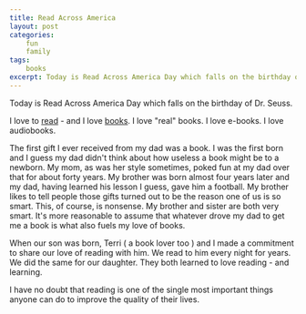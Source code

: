 ```yaml
---
title: Read Across America
layout: post
categories:
    fun
    family
tags:
    books
excerpt: Today is Read Across America Day which falls on the birthday of Dr. Seuss.
---
```

Today is Read Across America Day which falls on the birthday of Dr. Seuss.

I love to [read][books] - and I love [books][tag]. I love "real" books. I love e-books. I love audiobooks.

The first gift I ever received from my dad was a book. I was the first born and I guess my dad didn't think about how useless a book might be to a newborn. My mom, as was her style sometimes, poked fun at my dad over that for about forty years. My brother was born almost four years later and my dad, having learned his lesson I guess, gave him a football. My brother likes to tell people those gifts turned out to be the reason one of us is so smart. This, of course, is nonsense. My brother and sister are both very smart. It's more reasonable to assume that whatever drove my dad to get me a book is what also fuels my love of books. 

When our son was born, Terri ( a book lover too ) and I made a commitment to share our love of reading with him. We read to him every night for years. We did the same for our daughter. They both learned to love reading - and learning. 

I have no doubt that reading is one of the single most important things anyone can do to improve the quality of their lives.


[books]: /category/books/
[tag]: /tag/books/



